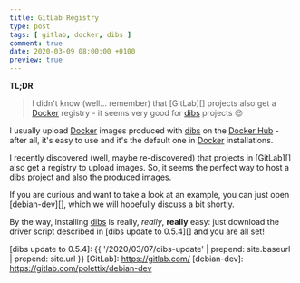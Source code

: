 ```yaml
---
title: GitLab Registry
type: post
tags: [ gitlab, docker, dibs ]
comment: true
date: 2020-03-09 08:00:00 +0100
preview: true
---
```


**TL;DR**

> I didn't know (well... remember) that [GitLab][] projects also get a
> [Docker][] registry - it seems very good for [dibs][] projects 😎

I usually upload [Docker][] images produced with [dibs][] on the [Docker
Hub][] - after all, it's easy to use and it's the default one in [Docker][]
installations.

I recently discovered (well, maybe re-discovered) that projects in
[GitLab][] also get a registry to upload images. So, it seems the perfect
way to host a [dibs][] project and also the produced images.

If you are curious and want to take a look at an example, you can just open
[debian-dev][], which we will hopefully discuss a bit shortly.

By the way, installing [dibs][] is really, *really*, **really** easy: just
download the driver script described in [dibs update to 0.5.4][] and you are
all set!

[dibs]: http://blog.polettix.it/hi-from-dibs/
[Docker]: https://www.docker.com/
[Docker Hub]: https://hub.docker.com/
[dibs update to 0.5.4]: {{ '/2020/03/07/dibs-update' | prepend: site.baseurl | prepend: site.url }}
[GitLab]: https://gitlab.com/
[debian-dev]: https://gitlab.com/polettix/debian-dev
